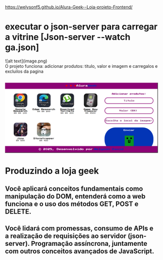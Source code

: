 https://welysonf5.github.io/Alura-Geek--Loja-projeto-Frontend/
<h1>executar o json-server para carregar a vitrine  [Json-server --watch ga.json]</h1>
![alt text](image.png)<br>
O projeto funciona: adicionar produtos: titulo, valor e imagem e carregalos e excluilos da pagina
</h1>
<h2> 
<!-- 
$headers = @{
    "Content-Type" = "application/json"
}
$body = @{
    id = [System.DateTime]::Now.Ticks
    titulo = "Game Boy Classic"
    valor = "45"
    imagem = "./imgs/Game Boy Classic.jpg"
}
Invoke-RestMethod -Uri http://localhost:3000/produtos -Method Post -Headers $headers -Body ($body | ConvertTo-Json) 
-->
</h2>

![alt text](image.png)

<h1>Produzindo a loja geek</h1>

<h2>Você aplicará conceitos fundamentais como manipulação do DOM, entenderá como a web funciona e o uso dos métodos GET, POST e DELETE.</h2>    

<h2>Você lidará com promessas, consumo de APIs e a realização de requisições ao servidor (json-server). Programação assíncrona, juntamente com outros conceitos avançados de JavaScript.</h2>
